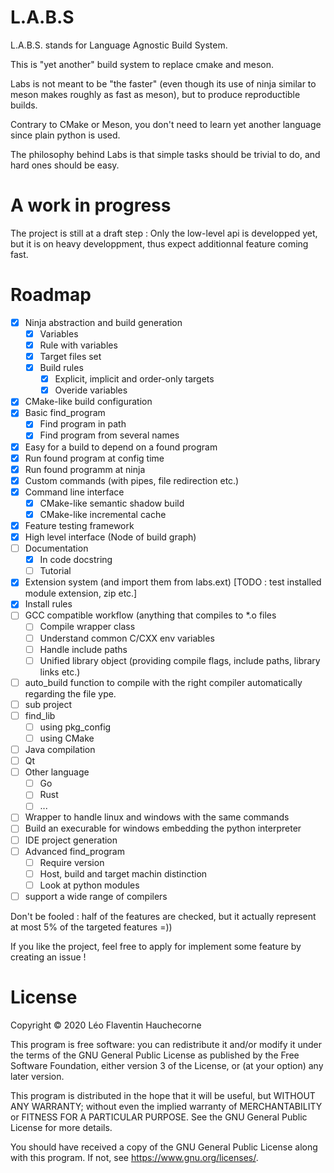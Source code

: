 # L.A.B.S

L.A.B.S. stands for Language Agnostic Build System.

This is "yet another" build system to replace cmake and meson.

Labs is not meant to be "the faster" (even though its use of ninja similar to meson makes roughly as fast as meson), but to produce reproductible builds.

Contrary to CMake or Meson, you don't need to learn yet another language since plain python is used.

The philosophy behind Labs is that simple tasks should be trivial to do, and hard ones should be easy.

# A work in progress

The project is still at a draft step : Only the low-level api is developped yet, but it is on heavy developpment, thus expect additionnal feature coming fast.

# Roadmap

  - [x] Ninja abstraction and build generation
    - [x] Variables
    - [x] Rule with variables
    - [x] Target files set
    - [x] Build rules
      - [x] Explicit, implicit and order-only targets
      - [x] Overide variables
  - [x] CMake-like build configuration
  - [x] Basic find\_program
    - [x] Find program in path
    - [x] Find program from several names
  - [x] Easy for a build to depend on a found program
  - [x] Run found program at config time
  - [x] Run found programm at ninja
  - [x] Custom commands (with pipes, file redirection etc.)
  - [x] Command line interface
    - [x] CMake-like semantic shadow build
    - [x] CMake-like incremental cache
  - [x] Feature testing framework
  - [x] High level interface (Node of build graph)
  - [ ] Documentation
    - [x] In code docstring
    - [ ] Tutorial
  - [x] Extension system (and import them from labs.ext) [TODO : test installed module extension, zip etc.]
  - [x] Install rules
  - [ ] GCC compatible workflow (anything that compiles to \*.o files
    - [ ] Compile wrapper class
    - [ ] Understand common C/CXX env variables
    - [ ] Handle include paths
    - [ ] Unified library object (providing compile flags, include paths, library links etc.)
  - [ ] auto\_build function to compile with the right compiler automatically regarding the file ype.
  - [ ] sub project
  - [ ] find\_lib
    - [ ] using pkg_config
    - [ ] using CMake
  - [ ] Java compilation
  - [ ] Qt
  - [ ] Other language
    - [ ] Go
    - [ ] Rust
    - [ ] ...
  - [ ] Wrapper to handle linux and windows with the same commands
  - [ ] Build an execurable for windows embedding the python interpreter
  - [ ] IDE project generation
  - [ ] Advanced find\_program
    - [ ] Require version
    - [ ] Host, build and target machin distinction
    - [ ] Look at python modules
  - [ ] support a wide range of compilers

  Don't be fooled : half of the features are checked, but it actually represent at most 5% of the targeted features =))

  If you like the project, feel free to apply for implement some feature by creating an issue !

# License

Copyright © 2020 Léo Flaventin Hauchecorne

This program is free software: you can redistribute it and/or modify
it under the terms of the GNU General Public License as published by
the Free Software Foundation, either version 3 of the License, or
(at your option) any later version.

This program is distributed in the hope that it will be useful,
but WITHOUT ANY WARRANTY; without even the implied warranty of
MERCHANTABILITY or FITNESS FOR A PARTICULAR PURPOSE.  See the
GNU General Public License for more details.

You should have received a copy of the GNU General Public License
along with this program.  If not, see <https://www.gnu.org/licenses/>.


